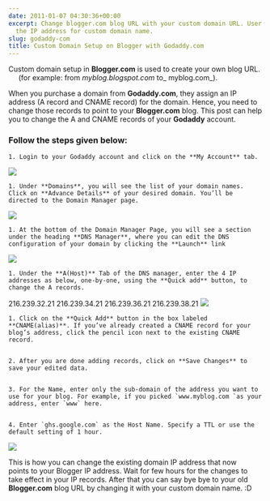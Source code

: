 ```yaml
---
date: 2011-01-07 04:30:36+00:00
excerpt: Change blogger.com blog URL with your custom domain URL. User Guide to change
  the IP address for custom domain name.
slug: godaddy-com
title: Custom Domain Setup on Blogger with Godaddy.com
---
```


Custom domain setup in **Blogger.com** is used to create your own blog URL.      (for example: from _myblog.blogspot.com_ to_ myblog.com_).

When you purchase a domain from **Godaddy.com**, they assign an IP address (A record and CNAME record) for the domain. Hence, you need to change those records to point to your **Blogger.com** blog. This post can help you to change the A and CNAME records of your **Godaddy** account.


### Follow the steps given below:






	
    1. Login to your Godaddy account and click on the **My Account** tab.



[![](https://rtcamp.com/wp-content/uploads/2010/12/B2W-godaddy-2.png)](https://rtcamp.com/wp-content/uploads/2010/12/B2W-godaddy-2.png)




	
    1. Under **Domains**, you will see the list of your domain names. Click on **Advance Details** of your desired domain. You’ll be directed to the Domain Manager page.



[![](https://rtcamp.com/wp-content/uploads/2010/12/B2W-godaddy-1-600x217.png)](https://rtcamp.com/wp-content/uploads/2010/12/B2W-godaddy-1.png)




	
    1. At the bottom of the Domain Manager Page, you will see a section under the heading **DNS Manager**, where you can edit the DNS configuration of your domain by clicking the **Launch** link



[![](https://rtcamp.com/wp-content/uploads/2010/12/B2W-godaddy41-600x229.png)](https://rtcamp.com/wp-content/uploads/2010/12/B2W-godaddy41.png)




	
    1. Under the **A(Host)** Tab of the DNS manager, enter the 4 IP addresses as below, one-by-one, using the **Quick add** button, to change the A records.



216.239.32.21
216.239.34.21
216.239.36.21
216.239.38.21
[![](https://rtcamp.com/wp-content/uploads/2010/12/b2w-godaddy-31.jpg)](https://rtcamp.com/wp-content/uploads/2010/12/b2w-godaddy-31.jpg)




	
    1. Click on the **Quick Add** button in the box labeled **CNAME(alias)**. If you’ve already created a CNAME record for your blog’s address, click the pencil icon next to the existing CNAME record.

	
    2. After you are done adding records, click on **Save Changes** to save your edited data.

	
    3. For the Name, enter only the sub-domain of the address you want to use for your blog. For example, if you picked `www.myblog.com `as your address, enter `www` here.

	
    4. Enter `ghs.google.com` as the Host Name. Specify a TTL or use the default setting of 1 hour.



[![](https://rtcamp.com/wp-content/uploads/2010/12/b2w-godaddy-51.jpg)](https://rtcamp.com/wp-content/uploads/2010/12/b2w-godaddy-51.jpg)

This is how you can change the existing domain IP address that now points to your Blogger IP address. Wait for few hours for the changes to take effect in your IP records. After that you can say bye bye to your old **Blogger.com** blog URL by changing it with your custom domain name. :D
